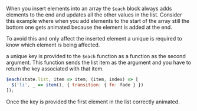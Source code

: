 When you insert elements into an array the `$each` block always adds elements to the end and updates
all the other values in the list. Consider this example where when you add elements to the start of
the array still the bottom one gets animated because the element is added at the end.

To avoid this and only affect the inserted element a unique is required to know which element is
being affected.

a unique key is provided to the `$each` function as a function as the second argument. This function
sends the list item as the argument and you have to return the key associated with that item.

```javascript
$each(state.list, item => item, (item, index) => [
  $('li', _ => item(), { transition: { fn: fade } })
]);
```

Once the key is provided the first element in the list correctly animated.
